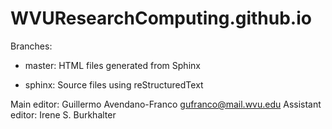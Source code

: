 # WVUResearchComputing.github.io

Branches:

  - master: HTML files generated from Sphinx

  - sphinx: Source files using reStructuredText


Main editor: Guillermo Avendano-Franco <gufranco@mail.wvu.edu>
Assistant editor: Irene S. Burkhalter
